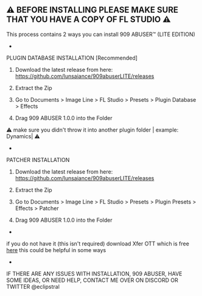 ⚠️ **BEFORE INSTALLING PLEASE MAKE SURE THAT YOU HAVE A COPY OF FL STUDIO** ⚠️
-
This process contains 2 ways you can install 909 ABUSER™️ (LITE EDITION)

-

PLUGIN DATABASE INSTALLATION [Recommended]
1. Download the latest release from here: https://github.com/lunsaiance/909abuserLITE/releases

2. Extract the Zip

3. Go to Documents > Image Line > FL Studio > Presets > Plugin Database > Effects

4. Drag 909 ABUSER 1.0.0 into the Folder 

⚠️ make sure you didn't throw it into another plugin folder | example: Dynamics| ⚠️

-

PATCHER INSTALLATION
1. Download the latest release from here: https://github.com/lunsaiance/909abuserLITE/releases

2. Extract the Zip

3. Go to Documents > Image Line > FL Studio > Presets > Plugin Presets > Effects > Patcher

4. Drag 909 ABUSER 1.0.0 into the Folder 

-

if you do not have it (this isn't required) download Xfer OTT which is free [here](https://xferrecords.com/freeware) this could be helpful in some ways

-

IF THERE ARE ANY ISSUES WITH INSTALLATION, 909 ABUSER, HAVE SOME IDEAS, OR NEED HELP, CONTACT ME OVER ON DISCORD OR TWITTER @eclipstral
